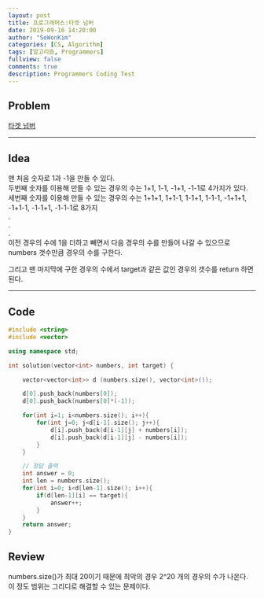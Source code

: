 ```yaml
---
layout: post
title: 프로그래머스:타겟 넘버
date: 2019-09-16 14:20:00
author: "SeWonKim"
categories: [CS, Algorithm]
tags: [알고리즘, Programmers]
fullview: false
comments: true
description: Programmers Coding Test
---
```


## Problem

[타겟 넘버](https://programmers.co.kr/learn/courses/30/lessons/43165)

---

## Idea

맨 처음 숫자로 1과 -1을 만들 수 있다.  
두번째 숫자를 이용해 만들 수 있는 경우의 수는 1+1, 1-1, -1+1, -1-1로 4가지가 있다.  
세번째 숫자를 이용해 만들 수 있는 경우의 수는 1+1+1, 1+1-1, 1-1+1, 1-1-1, -1+1+1, -1+1-1, -1-1+1, -1-1-1로 8가지  
.  
.  
.  
이전 경우의 수에 1을 더하고 빼면서 다음 경우의 수를 만들어 나갈 수 있으므로 numbers 갯수만큼 경우의 수를 구한다.

그리고 맨 마지막에 구한 경우의 수에서 target과 같은 값인 경우의 갯수를 return 하면 된다.

---

## Code

```cpp
#include <string>
#include <vector>

using namespace std;

int solution(vector<int> numbers, int target) {

    vector<vector<int>> d (numbers.size(), vector<int>());

    d[0].push_back(numbers[0]);
    d[0].push_back(numbers[0]*(-1));

    for(int i=1; i<numbers.size(); i++){
        for(int j=0; j<d[i-1].size(); j++){
            d[i].push_back(d[i-1][j] + numbers[i]);
            d[i].push_back(d[i-1][j] - numbers[i]);
        }
    }

    // 정답 출력
    int answer = 0;
    int len = numbers.size();
    for(int i=0; i<d[len-1].size(); i++){
        if(d[len-1][i] == target){
            answer++;
        }
    }
    return answer;
}
```

## Review

numbers.size()가 최대 20이기 때문에 최악의 경우 2^20 개의 경우의 수가 나온다. 이 정도 범위는 그리디로 해결할 수 있는 문제이다.

